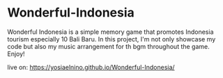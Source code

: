 # Wonderful-Indonesia

Wonderful Indonesia is a simple memory game that promotes Indonesia tourism especially 10 Bali Baru. In this project, I'm not only showcase my code but also my music arrangement for th bgm throughout the game. Enjoy! 

live on: https://yosiaelnino.github.io/Wonderful-Indonesia/
